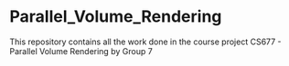 # Parallel_Volume_Rendering
This repository contains all the work done in the course project CS677 - Parallel Volume Rendering by Group 7
